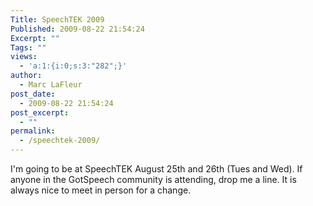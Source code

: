```yaml
---
Title: SpeechTEK 2009
Published: 2009-08-22 21:54:24
Excerpt: ""
Tags: ""
views:
  - 'a:1:{i:0;s:3:"282";}'
author:
  - Marc LaFleur
post_date:
  - 2009-08-22 21:54:24
post_excerpt:
  - ""
permalink:
  - /speechtek-2009/
---
```

<p>I'm going to be at SpeechTEK August 25th and 26th (Tues and Wed). If anyone in the GotSpeech community is attending, drop me a line. It is always nice to meet in person for a change. </p><img src="http://gotspeech.net/aggbug.aspx?PostID=9386" width="1" height="1"/>